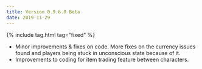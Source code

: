 ```yaml
---
title: Version 0.9.6.0 Beta
date: 2019-11-29
---
```

{% include tag.html tag="fixed" %}

- Minor improvements & fixes on code. More fixes on the currency issues found and players being stuck in unconscious state because of it.
- Improvements to coding for item trading feature between characters.


